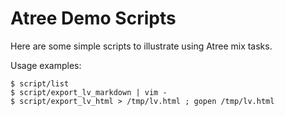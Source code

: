 # Atree Demo Scripts

Here are some simple scripts to illustrate using Atree mix tasks.

Usage examples:

    $ script/list
    $ script/export_lv_markdown | vim -
    $ script/export_lv_html > /tmp/lv.html ; gopen /tmp/lv.html
